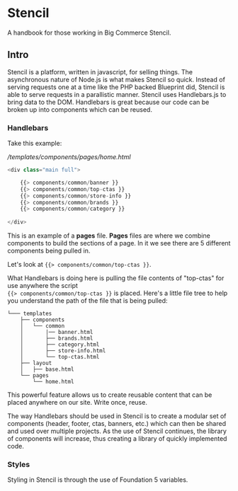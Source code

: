 # Stencil
A handbook for those working in Big Commerce Stencil.

## Intro
Stencil is a platform, written in javascript, for selling things. The asynchronous nature of Node.js is what makes 
Stencil so quick. Instead of serving requests one at a time like the PHP backed Blueprint did, Stencil is able to serve requests in a parallistic manner. Stencil uses Handlebars.js to bring data to the DOM. Handlebars is great because our code can be broken up into components which can be reused.

### Handlebars
Take this example:

*/templates/components/pages/home.html*

```javascript
<div class="main full">

    {{> components/common/banner }}
    {{> components/common/top-ctas }}
    {{> components/common/store-info }}
    {{> components/common/brands }}
    {{> components/common/category }}
    
</div>
```

This is an example of a **pages** file. **Pages** files are where we combine components to build the sections of a page. In it we see there are 5 different components being pulled in. 

Let's look at `{{> components/common/top-ctas }}`.

What Handlebars is doing here is pulling the file contents of "top-ctas" for use anywhere the script  
`{{> components/common/top-ctas }}` is placed. Here's a little file tree to help you understand the path of the file that is being pulled:

```
└─── templates
    ├── components
    │   └── common
    │   	|── banner.html
    │   	├── brands.html
    │   	├── category.html
    │   	├── store-info.html
    │   	└── top-ctas.html
    ├── layout
    │   ├── base.html
    └── pages
        └── home.html

```
This powerful feature allows us to create reusable content that can be placed anywhere on our site. Write once, reuse.

The way Handlebars should be used in Stencil is to create a modular set of components (header, footer, ctas, banners, etc.) which can then be shared and used over multiple projects. As the use of Stencil continues, the library of components will increase, thus creating a library of quickly implemented code.

### Styles

Styling in Stencil is through the use of Foundation 5 variables.  
